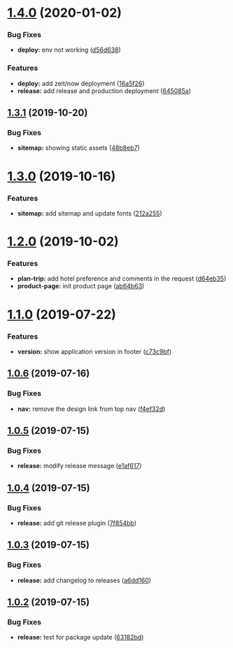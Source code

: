 # [1.4.0](https://github.com/tourepedia/www/compare/v1.3.1...v1.4.0) (2020-01-02)


### Bug Fixes

* **deploy:** env not working ([d56d638](https://github.com/tourepedia/www/commit/d56d638))


### Features

* **deploy:** add zeit/now deployment ([16a5f26](https://github.com/tourepedia/www/commit/16a5f26))
* **release:** add release and production deployment ([645085a](https://github.com/tourepedia/www/commit/645085a))

## [1.3.1](https://github.com/tourepedia/www/compare/v1.3.0...v1.3.1) (2019-10-20)


### Bug Fixes

* **sitemap:** showing static assets ([48b8eb7](https://github.com/tourepedia/www/commit/48b8eb7))

# [1.3.0](https://github.com/tourepedia/www/compare/v1.2.0...v1.3.0) (2019-10-16)


### Features

* **sitemap:** add sitemap and update fonts ([212a255](https://github.com/tourepedia/www/commit/212a255))

# [1.2.0](https://github.com/tourepedia/www/compare/v1.1.0...v1.2.0) (2019-10-02)


### Features

* **plan-trip:** add hotel preference and comments in the request ([d64eb35](https://github.com/tourepedia/www/commit/d64eb35))
* **product-page:** init product page ([ab64b63](https://github.com/tourepedia/www/commit/ab64b63))

# [1.1.0](https://github.com/tourepedia/www/compare/v1.0.6...v1.1.0) (2019-07-22)


### Features

* **version:** show application version in footer ([c73c9bf](https://github.com/tourepedia/www/commit/c73c9bf))

## [1.0.6](https://github.com/tourepedia/www/compare/v1.0.5...v1.0.6) (2019-07-16)


### Bug Fixes

* **nav:** remove the design link from top nav ([f4ef32d](https://github.com/tourepedia/www/commit/f4ef32d))

## [1.0.5](https://github.com/tourepedia/www/compare/v1.0.4...v1.0.5) (2019-07-15)


### Bug Fixes

* **release:** modify release message ([e1af617](https://github.com/tourepedia/www/commit/e1af617))

## [1.0.4](https://github.com/tourepedia/www/compare/v1.0.3...v1.0.4) (2019-07-15)


### Bug Fixes

* **release:** add git release plugin ([7f854bb](https://github.com/tourepedia/www/commit/7f854bb))

## [1.0.3](https://github.com/tourepedia/www/compare/v1.0.2...v1.0.3) (2019-07-15)


### Bug Fixes

* **release:** add changelog to releases ([a6dd160](https://github.com/tourepedia/www/commit/a6dd160))

## [1.0.2](https://github.com/tourepedia/www/compare/v1.0.1...v1.0.2) (2019-07-15)


### Bug Fixes

* **release:** test for package update ([63182bd](https://github.com/tourepedia/www/commit/63182bd))
